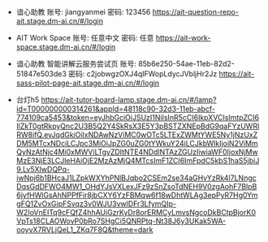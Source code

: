 * 谙心助教 账号: jiangyanmei 密码: 123456
  https://ait-question-repo-ait.stage.dm-ai.cn/#/login

* AIT Work Space 账号: 任意中文 密码: 任意
  https://ait-work-space.stage.dm-ai.cn/#/login

* 谙心助教 智能讲解云服务尝试页 账号: 85b6e250-54ae-11eb-82d2-51847e503de3 密码: c2jobwgzOXJ4qIFWopLdycJVbljHr2Jz
  https://ait-sass-pilot-page-ait.stage.dm-ai.cn/#/login

* 台灯h5
  https://ait-tutor-board-lamp.stage.dm-ai.cn/#/lamp?id=T000000000314261&appId=48118c90-32d3-11eb-abcf-774109ca5453&token=eyJhbGciOiJSUzI1NiIsInR5cCI6IkpXVCIsImtpZCI6IlZkT0gtRkpyQnc2U3B5Q2Y4SkRsX3E5Y3pBSTZXNEpBdG9qaFYzUWRlRW8ifQ.eyJqdGkiOiIxNDAwNzViMC0wOTc5LTExZWMtYWE5Ny1jNzUxZDM5MTcxNDciLCJpc3MiOiJpZG0uZG0tYWkuY24iLCJkbWlkIjoiN2ViMmQyNzAtNjc4Mi0xMWViLTgyZDItNTE4NDdlNTAzZGUzIiwiaWF0IjoxNjMwMzE3NjE3LCJleHAiOjE2MzAzMjQ4MTcsImF1ZCI6ImFpdC5kbS1haS5jbiJ9.Lv5XIwDQPq-iwNpj6b1BHcaJ1LZpkWXYhPNlBJqbo2CSEm2se34aGHvYzRk4I7LNngcDqsGdDFWO4MW1_OHdYJsVXLexJFz9zSnZsoTdNEH9V0zgAohF7BlpB6jyfHWlGsAhNPPfFir8jbCXY6YzFBMqw6f18wDhtWLAg3epPyR7Hg0YmgFQ1ZvOxGipFSvqz3v0WJU3vwlDFr3LfymQIp-W2IoVnEITq9cFQfZ4hhAUiGzrKyDr8orERMCyLmvsNgcoDkBCtpBjorK0VpTs18CLAOWovP0bRo7SHgCi5QNRPtq-Nt38J6y3UKak5WA-ooyvX7RVLjQeL1_ZKq7F8Q&theme=dark